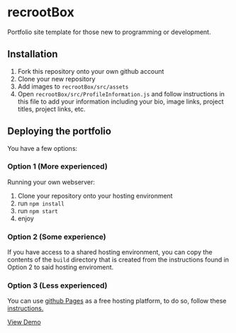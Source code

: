 # recrootBox
Portfolio site template for those new to programming or development.

## Installation

1. Fork this repository onto your own github account
2. Clone your new repository
3. Add images to `recrootBox/src/assets`
4. Open ```recrootBox/src/ProfileInformation.js``` and follow instructions in this file to add your information including your bio, image links, project titles, project links, etc.

## Deploying the portfolio

You have a few options:

### Option 1 (More experienced)

Running your own webserver:
1. Clone your repository onto your hosting environment
2. run `npm install`
3. run `npm start`
4. enjoy
 
### Option 2 (Some experience)

If you have access to a shared hosting environment, you can copy the contents of the `build` directory that is created from the instructions found in Option 2 to said hosting enviroment.

### Option 3 (Less experienced)

You can use [github Pages](https://pages.github.com/) as a free hosting platform, to do so, follow these [instructions.](https://medium.com/@_mariacheline/deploy-create-react-app-project-to-github-pages-2eb6deda5b89)

[View Demo](http://trevorhere.github.io/recrootBox)
